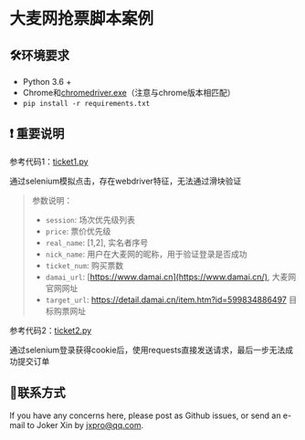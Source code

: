 # 大麦网抢票脚本案例

## 🛠️环境要求

- Python 3.6 +
- Chrome和[chromedriver.exe](http://chromedriver.storage.googleapis.com/index.html)（注意与chrome版本相匹配）
- `pip install -r requirements.txt`

## ❗️ 重要说明

参考代码1：[ticket1.py](https://github.com/Entromorgan/Autoticket)

通过selenium模拟点击，存在webdriver特征，无法通过滑块验证

> 参数说明：
>
> - `session`: 场次优先级列表
> - `price`: 票价优先级
> - `real_name`: [1,2], 实名者序号
> - `nick_name`: 用户在大麦网的昵称，用于验证登录是否成功
> - `ticket_num`: 购买票数
> - `damai_url`: [https://www.damai.cn](https://www.damai.cn/), 大麦网官网网址
> - `target_url`: https://detail.damai.cn/item.htm?id=599834886497 目标购票网址
>

参考代码2：[ticket2.py](https://github.com/MakiNaruto/Automatic_ticket_purchase)

通过selenium登录获得cookie后，使用requests直接发送请求，最后一步无法成功提交订单

## 📧联系方式

If you have any concerns here, please post as Github issues, or send an e-mail to Joker Xin by [jxpro@qq.com](mailto:jxpro@qq.com).